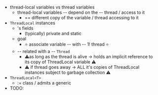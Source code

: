 * thread-local variables vs thread variables
    * thread-local variables -- depend on the -- thread / access to it
      * == different copy of the variable / thread accessing to it
* `ThreadLocal` instances
  * 's fields
    * (typically) private and static
  * goal
    * ⭐ associate variable -- with -- 1! thread ⭐
  * -- related with a -- `Thread`
    * ⚠️as long as the thread is alive -> holds an implicit reference to its copy of ThreadLocal variable ⚠️
    * ⚠️ if thread goes away -> ALL it's copies of ThreadLocal instances subject to garbage collection ⚠️  
* `ThreadLocal<T>`
  * := class / admits a generic
* TODO: